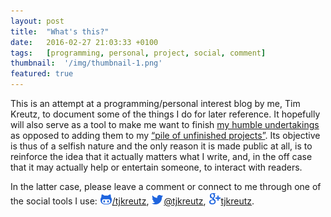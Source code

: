 ```yaml
---
layout: post
title:  "What's this?"
date:   2016-02-27 21:03:33 +0100
tags:   [programming, personal, project, social, comment]
thumbnail:  '/img/thumbnail-1.png'
featured: true
---
```


This is an attempt at a programming/personal interest blog by me, Tim Kreutz, to document some of the things I do for later reference. It hopefully will also serve as a tool to make me want to finish [my humble undertakings](http://timkreutz.nl/musicmood/) as opposed to adding them to my [“pile of unfinished projects”](http://timkreutz.nl/soepvandedag/). Its objective is thus of a selfish nature and the only reason it is made public at all, is to reinforce the idea that it actually matters what I write, and, in the off case that it may actually help or entertain someone, to interact with readers.

In the latter case, please leave a comment or connect to me through one of the social tools I use: [![Github Icon](/img/icon-github.png "Github")/tjkreutz](https://github.com/tjkreutz), [![Twitter Icon](/img/icon-twitter.png "Twitter")@tjkreutz](https://twitter.com/tjkreutz), [![Google Plus Icon](/img/icon-googleplus.png "Twitter")tjkreutz](https://plus.google.com/108858324551681825245).